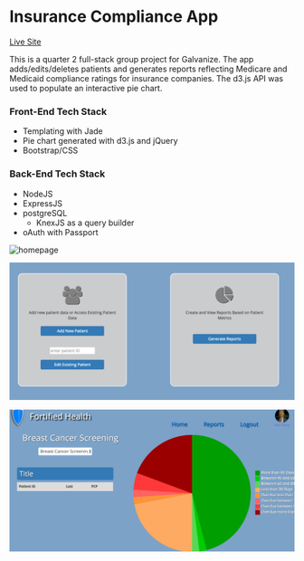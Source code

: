 Insurance Compliance App
========================

[Live Site](https://snp-omt.herokuapp.com/)

This is a quarter 2 full-stack group project for Galvanize.  The app adds/edits/deletes patients and generates reports reflecting Medicare and Medicaid compliance ratings for insurance companies. The d3.js API was used to populate an interactive pie chart.

### Front-End Tech Stack  
+ Templating with Jade
+ Pie chart generated with d3.js and jQuery
+ Bootstrap/CSS

### Back-End Tech Stack
+ NodeJS
+ ExpressJS
+ postgreSQL
  + KnexJS as a query builder
+ oAuth with Passport

![homepage](https://github.com/AlexVotry/InsApp/blob/master/public/images/homepage.png "Home page")

![add patient](https://github.com/AlexVotry/InsApp/blob/master/public/images/add_patient.png "add patient")

![chart](https://github.com/AlexVotry/InsApp/blob/master/public/images/chart.png "chart")
